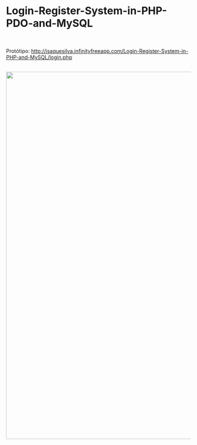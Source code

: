 # Login-Register-System-in-PHP-PDO-and-MySQL

<br/>

Protótipo: http://isaquesilva.infinityfreeapp.com/Login-Register-System-in-PHP-and-MySQL/login.php

<br/>

<img alt="" width="1000" src="https://i.ibb.co/xqQ2mqq/Captura-de-tela-2022-02-05-101432.png">


